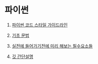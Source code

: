 # 파이썬

1. [파이썬 코드 스타일 가이드라인](https://medium.com/@kkweon/%ED%8C%8C%EC%9D%B4%EC%8D%AC-doc-%EC%8A%A4%ED%83%80%EC%9D%BC-%EA%B0%80%EC%9D%B4%EB%93%9C%EC%97%90-%EB%8C%80%ED%95%9C-%EC%A0%95%EB%A6%AC-b6d27cd0a27c)

2. [기초 문법](https://wikidocs.net/book/1)

3. [실전에 들어가기전에 미리 해보는 필수요소들](https://www.inflearn.com/course/%ED%8C%8C%EC%9D%B4%EC%8D%AC-%EB%A0%88%EC%8B%9C%ED%94%BC-%ED%99%9C%EC%9A%A9#reviews)

4. [깃 간단설명](https://rogerdudler.github.io/git-guide/index.ko.html)
